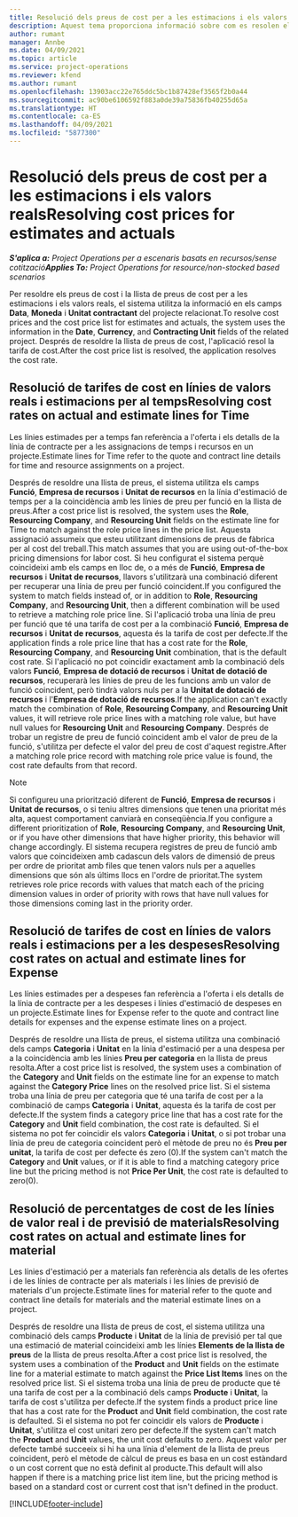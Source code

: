 ```yaml
---
title: Resolució dels preus de cost per a les estimacions i els valors reals
description: Aquest tema proporciona informació sobre com es resolen els preus de cost en les estimacions i els valors reals.
author: rumant
manager: Annbe
ms.date: 04/09/2021
ms.topic: article
ms.service: project-operations
ms.reviewer: kfend
ms.author: rumant
ms.openlocfilehash: 13903acc22e765ddc5bc1b87428ef3565f2b0a44
ms.sourcegitcommit: ac90be6106592f883a0de39a75836fb40255d65a
ms.translationtype: HT
ms.contentlocale: ca-ES
ms.lasthandoff: 04/09/2021
ms.locfileid: "5877300"
---
```

# <a name="resolving-cost-prices-for-estimates-and-actuals"></a><span data-ttu-id="c9ca1-103">Resolució dels preus de cost per a les estimacions i els valors reals</span><span class="sxs-lookup"><span data-stu-id="c9ca1-103">Resolving cost prices for estimates and actuals</span></span>

<span data-ttu-id="c9ca1-104">_**S'aplica a:** Project Operations per a escenaris basats en recursos/sense cotització_</span><span class="sxs-lookup"><span data-stu-id="c9ca1-104">_**Applies To:** Project Operations for resource/non-stocked based scenarios_</span></span>

<span data-ttu-id="c9ca1-105">Per resoldre els preus de cost i la llista de preus de cost per a les estimacions i els valors reals, el sistema utilitza la informació en els camps **Data**, **Moneda** i **Unitat contractant** del projecte relacionat.</span><span class="sxs-lookup"><span data-stu-id="c9ca1-105">To resolve cost prices and the cost price list for estimates and actuals, the system uses the information in the **Date**, **Currency**, and **Contracting Unit** fields of the related project.</span></span> <span data-ttu-id="c9ca1-106">Després de resoldre la llista de preus de cost, l'aplicació resol la tarifa de cost.</span><span class="sxs-lookup"><span data-stu-id="c9ca1-106">After the cost price list is resolved, the application resolves the cost rate.</span></span>

## <a name="resolving-cost-rates-on-actual-and-estimate-lines-for-time"></a><span data-ttu-id="c9ca1-107">Resolució de tarifes de cost en línies de valors reals i estimacions per al temps</span><span class="sxs-lookup"><span data-stu-id="c9ca1-107">Resolving cost rates on actual and estimate lines for Time</span></span>

<span data-ttu-id="c9ca1-108">Les línies estimades per a temps fan referència a l'oferta i els detalls de la línia de contracte per a les assignacions de temps i recursos en un projecte.</span><span class="sxs-lookup"><span data-stu-id="c9ca1-108">Estimate lines for Time refer to the quote and contract line details for time and resource assignments on a project.</span></span>

<span data-ttu-id="c9ca1-109">Després de resoldre una llista de preus, el sistema utilitza els camps **Funció**, **Empresa de recursos** i **Unitat de recursos** en la línia d'estimació de temps per a la coincidència amb les línies de preu per funció en la llista de preus.</span><span class="sxs-lookup"><span data-stu-id="c9ca1-109">After a cost price list is resolved, the system uses the **Role**, **Resourcing Company**, and **Resourcing Unit** fields on the estimate line for Time to match against the role price lines in the price list.</span></span> <span data-ttu-id="c9ca1-110">Aquesta assignació assumeix que esteu utilitzant dimensions de preus de fàbrica per al cost del treball.</span><span class="sxs-lookup"><span data-stu-id="c9ca1-110">This match assumes that you are using out-of-the-box pricing dimensions for labor cost.</span></span> <span data-ttu-id="c9ca1-111">Si heu configurat el sistema perquè coincideixi amb els camps en lloc de, o a més de **Funció**, **Empresa de recursos** i **Unitat de recursos**, llavors s'utilitzarà una combinació diferent per recuperar una línia de preu per funció coincident.</span><span class="sxs-lookup"><span data-stu-id="c9ca1-111">If you configured the system to match fields instead of, or in addition to **Role**, **Resourcing Company**, and **Resourcing Unit**, then a different combination will be used to retrieve a matching role price line.</span></span> <span data-ttu-id="c9ca1-112">Si l'aplicació troba una línia de preu per funció que té una tarifa de cost per a la combinació **Funció**, **Empresa de recursos** i **Unitat de recursos**, aquesta és la tarifa de cost per defecte.</span><span class="sxs-lookup"><span data-stu-id="c9ca1-112">If the application finds a role price line that has a cost rate for the **Role**, **Resourcing Company**, and **Resourcing Unit** combination, that is the default cost rate.</span></span> <span data-ttu-id="c9ca1-113">Si l'aplicació no pot coincidir exactament amb la combinació dels valors **Funció**, **Empresa de dotació de recursos** i **Unitat de dotació de recursos**, recuperarà les línies de preu de les funcions amb un valor de funció coincident, però tindrà valors nuls per a la **Unitat de dotació de recursos** i l'**Empresa de dotació de recursos**.</span><span class="sxs-lookup"><span data-stu-id="c9ca1-113">If the application can't exactly match the combination of **Role**, **Resourcing Company**, and **Resourcing Unit** values, it will retrieve role price lines with a matching role value, but have null values for **Resourcing Unit** and **Resourcing Company**.</span></span> <span data-ttu-id="c9ca1-114">Després de trobar un registre de preu de funció coincident amb el valor de preu de la funció, s'utilitza per defecte el valor del preu de cost d'aquest registre.</span><span class="sxs-lookup"><span data-stu-id="c9ca1-114">After a matching role price record with matching role price value is found, the cost rate defaults from that record.</span></span> 

> [!NOTE]
> <span data-ttu-id="c9ca1-115">Si configureu una priorització diferent de **Funció**, **Empresa de recursos** i **Unitat de recursos**, o si teniu altres dimensions que tenen una prioritat més alta, aquest comportament canviarà en conseqüència.</span><span class="sxs-lookup"><span data-stu-id="c9ca1-115">If you configure a different prioritization of **Role**, **Resourcing Company**, and **Resourcing Unit**, or if you have other dimensions that have higher priority, this behavior will change accordingly.</span></span> <span data-ttu-id="c9ca1-116">El sistema recupera registres de preu de funció amb valors que coincideixen amb cadascun dels valors de dimensió de preus per ordre de prioritat amb files que tenen valors nuls per a aquelles dimensions que són als últims llocs en l'ordre de prioritat.</span><span class="sxs-lookup"><span data-stu-id="c9ca1-116">The system retrieves role price records with values that match each of the pricing dimension values in order of priority with rows that have null values for those dimensions coming last in the priority order.</span></span>

## <a name="resolving-cost-rates-on-actual-and-estimate-lines-for-expense"></a><span data-ttu-id="c9ca1-117">Resolució de tarifes de cost en línies de valors reals i estimacions per a les despeses</span><span class="sxs-lookup"><span data-stu-id="c9ca1-117">Resolving cost rates on actual and estimate lines for Expense</span></span>

<span data-ttu-id="c9ca1-118">Les línies estimades per a despeses fan referència a l'oferta i els detalls de la línia de contracte per a les despeses i línies d'estimació de despeses en un projecte.</span><span class="sxs-lookup"><span data-stu-id="c9ca1-118">Estimate lines for Expense refer to the quote and contract line details for expenses and the expense estimate lines on a project.</span></span>

<span data-ttu-id="c9ca1-119">Després de resoldre una llista de preus, el sistema utilitza una combinació dels camps **Categoria** i **Unitat** en la línia d'estimació per a una despesa per a la coincidència amb les línies **Preu per categoria** en la llista de preus resolta.</span><span class="sxs-lookup"><span data-stu-id="c9ca1-119">After a cost price list is resolved, the system uses a combination of the **Category** and **Unit** fields on the estimate line for an expense to match against the **Category Price** lines on the resolved price list.</span></span> <span data-ttu-id="c9ca1-120">Si el sistema troba una línia de preu per categoria que té una tarifa de cost per a la combinació de camps **Categoria** i **Unitat**, aquesta és la tarifa de cost per defecte.</span><span class="sxs-lookup"><span data-stu-id="c9ca1-120">If the system finds a category price line that has a cost rate for the **Category** and **Unit** field combination, the cost rate is defaulted.</span></span> <span data-ttu-id="c9ca1-121">Si el sistema no pot fer coincidir els valors **Categoria** i **Unitat**, o si pot trobar una línia de preu de categoria coincident però el mètode de preu no és **Preu per unitat**, la tarifa de cost per defecte és zero (0).</span><span class="sxs-lookup"><span data-stu-id="c9ca1-121">If the system can't match the **Category** and **Unit** values, or if it is able to find a matching category price line but the pricing method is not **Price Per Unit**, the cost rate is defaulted to zero(0).</span></span>

## <a name="resolving-cost-rates-on-actual-and-estimate-lines-for-material"></a><span data-ttu-id="c9ca1-122">Resolució de percentatges de cost de les línies de valor real i de previsió de materials</span><span class="sxs-lookup"><span data-stu-id="c9ca1-122">Resolving cost rates on actual and estimate lines for material</span></span>

<span data-ttu-id="c9ca1-123">Les línies d'estimació per a materials fan referència als detalls de les ofertes i de les línies de contracte per als materials i les línies de previsió de materials d'un projecte.</span><span class="sxs-lookup"><span data-stu-id="c9ca1-123">Estimate lines for material refer to the quote and contract line details for materials and the material estimate lines on a project.</span></span>

<span data-ttu-id="c9ca1-124">Després de resoldre una llista de preus de cost, el sistema utilitza una combinació dels camps **Producte** i **Unitat** de la línia de previsió per tal que una estimació de material coincideixi amb les línies **Elements de la llista de preus** de la llista de preus resolta.</span><span class="sxs-lookup"><span data-stu-id="c9ca1-124">After a cost price list is resolved, the system uses a combination of the **Product** and **Unit** fields on the estimate line for a material estimate to match against the **Price List Items** lines on the resolved price list.</span></span> <span data-ttu-id="c9ca1-125">Si el sistema troba una línia de preu de producte que té una tarifa de cost per a la combinació dels camps **Producte** i **Unitat**, la tarifa de cost s'utilitza per defecte.</span><span class="sxs-lookup"><span data-stu-id="c9ca1-125">If the system finds a product price line that has a cost rate for the **Product** and **Unit** field combination, the cost rate is defaulted.</span></span> <span data-ttu-id="c9ca1-126">Si el sistema no pot fer coincidir els valors de **Producte** i **Unitat**, s'utilitza el cost unitari zero per defecte.</span><span class="sxs-lookup"><span data-stu-id="c9ca1-126">If the system can't match the **Product** and **Unit** values, the unit cost defaults to zero.</span></span> <span data-ttu-id="c9ca1-127">Aquest valor per defecte també succeeix si hi ha una línia d'element de la llista de preus coincident, però el mètode de càlcul de preus es basa en un cost estàndard o un cost corrent que no està definit al producte.</span><span class="sxs-lookup"><span data-stu-id="c9ca1-127">This default will also happen if there is a matching price list item line, but the pricing method is based on a standard cost or current cost that isn't defined in the product.</span></span>

[!INCLUDE[footer-include](../includes/footer-banner.md)]
